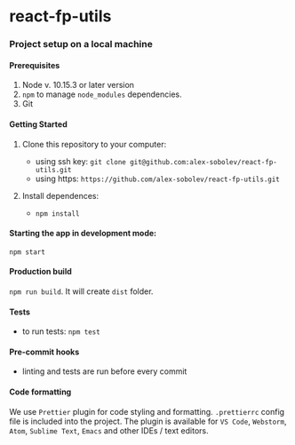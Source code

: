 # react-fp-utils

### Project setup on a local machine
#### Prerequisites
1. Node v. 10.15.3 or later version 
2. `npm` to manage `node_modules` dependencies.
3. Git

#### Getting Started
1. Clone this repository to your computer:
   * using ssh key: `git clone git@github.com:alex-sobolev/react-fp-utils.git`
   * using https: `https://github.com/alex-sobolev/react-fp-utils.git`

2. Install dependences:
   * `npm install`

#### Starting the app in development mode:
`npm start`

#### Production build
`npm run build`. It will create `dist` folder.

#### Tests
* to run tests: `npm test`

#### Pre-commit hooks
* linting and tests are run before every commit

#### Code formatting
We use `Prettier` plugin for code styling and formatting. `.prettierrc` config file is included into the project. The plugin is available for `VS Code`, `Webstorm`, `Atom`, `Sublime Text`, `Emacs` and other IDEs / text editors.